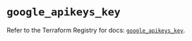 # `google_apikeys_key`

Refer to the Terraform Registry for docs: [`google_apikeys_key`](https://registry.terraform.io/providers/hashicorp/google-beta/5.13.0/docs/resources/google_apikeys_key).

